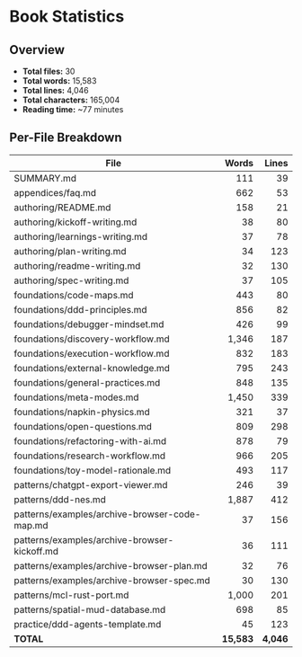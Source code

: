 # Book Statistics

## Overview

- **Total files:** 30
- **Total words:** 15,583
- **Total lines:** 4,046
- **Total characters:** 165,004
- **Reading time:** ~77 minutes

## Per-File Breakdown

| File | Words | Lines |
|------|------:|------:|
| SUMMARY.md | 111 | 39 |
| appendices/faq.md | 662 | 53 |
| authoring/README.md | 158 | 21 |
| authoring/kickoff-writing.md | 38 | 80 |
| authoring/learnings-writing.md | 37 | 78 |
| authoring/plan-writing.md | 34 | 123 |
| authoring/readme-writing.md | 32 | 130 |
| authoring/spec-writing.md | 37 | 105 |
| foundations/code-maps.md | 443 | 80 |
| foundations/ddd-principles.md | 856 | 82 |
| foundations/debugger-mindset.md | 426 | 99 |
| foundations/discovery-workflow.md | 1,346 | 187 |
| foundations/execution-workflow.md | 832 | 183 |
| foundations/external-knowledge.md | 795 | 243 |
| foundations/general-practices.md | 848 | 135 |
| foundations/meta-modes.md | 1,450 | 339 |
| foundations/napkin-physics.md | 321 | 37 |
| foundations/open-questions.md | 809 | 298 |
| foundations/refactoring-with-ai.md | 878 | 79 |
| foundations/research-workflow.md | 966 | 205 |
| foundations/toy-model-rationale.md | 493 | 117 |
| patterns/chatgpt-export-viewer.md | 246 | 39 |
| patterns/ddd-nes.md | 1,887 | 412 |
| patterns/examples/archive-browser-code-map.md | 37 | 156 |
| patterns/examples/archive-browser-kickoff.md | 36 | 111 |
| patterns/examples/archive-browser-plan.md | 32 | 76 |
| patterns/examples/archive-browser-spec.md | 30 | 130 |
| patterns/mcl-rust-port.md | 1,000 | 201 |
| patterns/spatial-mud-database.md | 698 | 85 |
| practice/ddd-agents-template.md | 45 | 123 |
| **TOTAL** | **15,583** | **4,046** |
